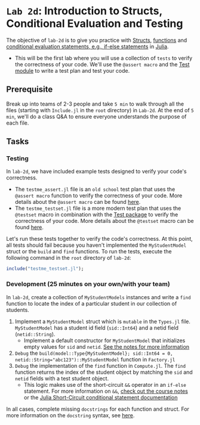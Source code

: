 # `Lab 2d`: Introduction to Structs, Conditional Evaluation and Testing
The objective of `lab-2d` is to give you practice with [Structs](https://docs.julialang.org/en/v1/base/base/#struct), [functions](https://docs.julialang.org/en/v1/base/base/#function) and [conditional evaluation statements, e.g., if-else statements](https://docs.julialang.org/en/v1/manual/control-flow/#man-conditional-evaluation) in [Julia](https://docs.julialang.org/en/v1/). 

* This will be the first lab where you will use a collection of `tests` to verify the correctness of your code. We'll use the `@assert macro` and the [Test module](https://docs.julialang.org/en/v1/stdlib/Test/) to write a test plan and test your code.

## Prerequisite 
Break up into teams of 2-3 people and take `5 min` to walk through all the files (starting with `Include.jl` in the `root` directory) in `Lab-2d`. At the end of `5 min`, we'll do a class Q&A to ensure everyone understands the purpose of each file.

## Tasks

### Testing
In `lab-2d`, we have included example tests designed to verify your code's correctness. 
* The `testme_assert.jl` file is an `old school` test plan that uses the `@assert macro` function to verify the correctness of your code. More details about the `@assert macro` can be found [here](https://docs.julialang.org/en/v1/base/base/#Base.@assert).
* The `testme_testset.jl` file is a more modern test plan that uses the `@testset` macro in combination with the [Test package](https://docs.julialang.org/en/v1/stdlib/Test/#Unit-Testing) to verify the correctness of your code. More details about the `@testset` macro can be found [here](https://docs.julialang.org/en/v1/stdlib/Test/#Test.@testset).

Let's run these tests together to verify the code's correctness. At this point, all tests should fail because you haven't implemented the `MyStudentModel` struct or the `build` and `find` functions. 
To run the tests, execute the following command in the `root` directory of `lab-2d`:

```julia
include("testme_testset.jl");
```

### Development (25 minutes on your own/with your team)
In `lab-2d`, create a collection of `MyStudentModels` instances and write a `find` function to locate the index of a particular student in our collection of students.

1. Implement a `MyStudentModel` struct which is `mutable` in the `Types.jl` file. `MyStudentModel` has a student id field (`sid::Int64`) and a netid field (`netid::String`). 
    * Implement a default constructor for `MyStudentModel` that initializes empty values for `sid` and `netid`. [See the notes for more information](https://varnerlab.github.io/CHEME-4800-5800-ComputingBook/unit-1-basics/types.html#composite-types)
1. `Debug` the `build(model::Type{MyStudentModel}; sid::Int64 = 0, netid::String="abc123")::MyStudentModel` function in `Factory.jl`
1. `Debug` the implementation of the `find` function in `Compute.jl`. The `find` function returns the index of the student object by matching the `sid` and `netid` fields with a test student object.
   * This logic makes use of the short-circuit `&&` operator in an `if-else` statement. For more information on `&&`, [check out the course notes](https://varnerlab.github.io/CHEME-4800-5800-ComputingBook/unit-1-basics/functions.html#if-else-conditional-statements) or the [Julia Short-Circuit conditional statement documentation](https://docs.julialang.org/en/v1/manual/control-flow/#Short-Circuit-Evaluation) 

In all cases, complete missing `docstrings` for each function and struct. For more information on the `docstring` syntax, see [here](https://docs.julialang.org/en/v1/manual/documentation/#Writing-Documentation).
